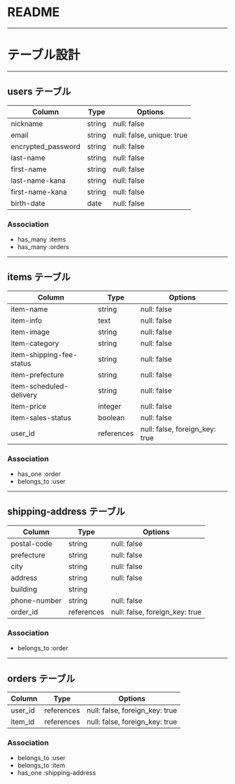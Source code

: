 # README

---
# テーブル設計

---
## users テーブル

| Column            	| Type   	| Options     |
| ------------------	| -----------	| ----------- |
| nickname          	| string	| null: false |
| email             	| string| null: false, unique: true |
| encrypted_password	| string	| null: false |
| last-name		| string	| null: false |
| first-name		| string	| null: false |
| last-name-kana	| string	| null: false |
| first-name-kana	| string	| null: false |
| birth-date		| date		| null: false |

### Association

- has_many :items
- has_many :orders

---
## items テーブル

| Column		| Type	| Options    	|
| ------ 		| -----	| ----------	|
| item-name		|string	| null: false	|
| item-info		|text	| null: false	|
| item-image		|string	| null: false	|
| item-category	|string	| null: false	|
| item-shipping-fee-status| string| null: false|
| item-prefecture	|string	| null: false	|
| item-scheduled-delivery| string| null: false|
| item-price		|integer| null: false	|
| item-sales-status	|boolean| null: false	|
| user_id		| references | null: false, foreign_key: true |


### Association

- has_one :order
- belongs_to :user

---
## shipping-address テーブル

| Column	| Type	| Options    	|
| ------ 	| -----	| ----------	|
| postal-code	|string	| null: false	|
| prefecture	|string	| null: false	|
| city		|string	| null: false	|
| address	|string	| null: false	|
| building	|string	| 		|
| phone-number	|string	| null: false	|
| order_id	| references | null: false, foreign_key: true |


### Association

- belongs_to :order

---
## orders テーブル

| Column 	| Type       | Options                        |
| ------ 	| ---------- | ------------------------------ |
| user_id	| references | null: false, foreign_key: true |
| item_id	| references | null: false, foreign_key: true |


### Association

- belongs_to :user
- belongs_to :item
- has_one :shipping-address
